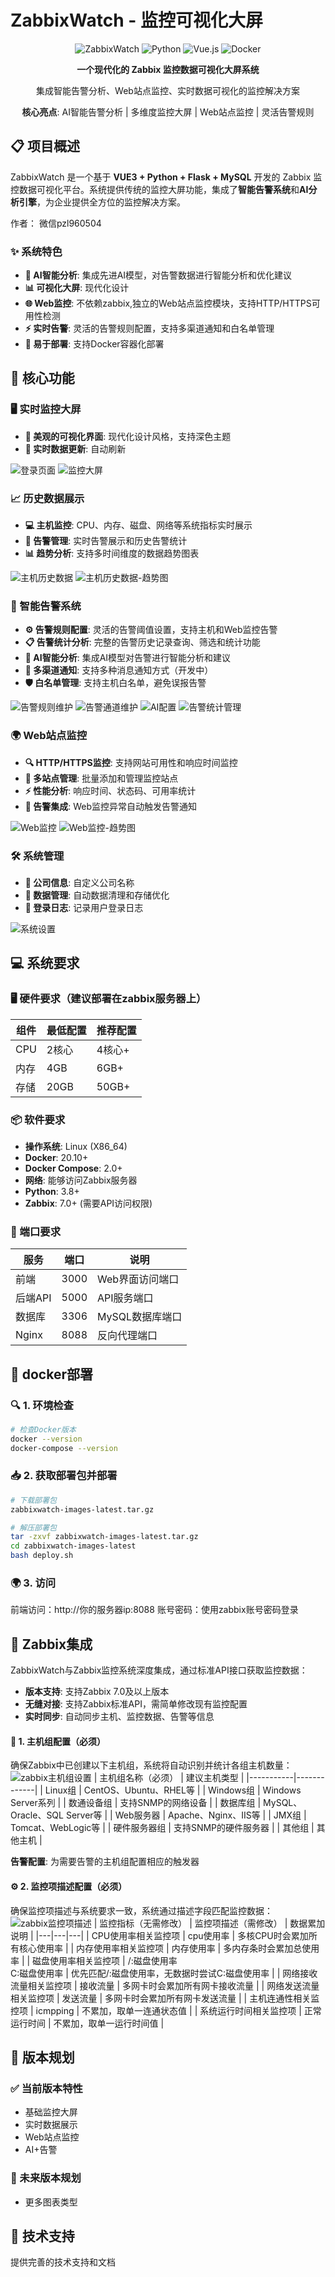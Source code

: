 # ZabbixWatch - 监控可视化大屏

<div align="center">

![ZabbixWatch](https://img.shields.io/badge/Zabbix-Watch-blue.svg) ![Python](https://img.shields.io/badge/Python-3.11-green.svg) ![Vue.js](https://img.shields.io/badge/Vue.js-3.x-brightgreen.svg) ![Docker](https://img.shields.io/badge/Docker-Supported-blue.svg) 

**一个现代化的 Zabbix 监控数据可视化大屏系统**

集成智能告警分析、Web站点监控、实时数据可视化的监控解决方案

**核心亮点**: AI智能告警分析 | 多维度监控大屏 | Web站点监控 | 灵活告警规则

</div>



## 📋 项目概述

ZabbixWatch 是一个基于 **VUE3 + Python + Flask + MySQL** 开发的 Zabbix 监控数据可视化平台。系统提供传统的监控大屏功能，集成了**智能告警系统**和**AI分析引擎**，为企业提供全方位的监控解决方案。

作者： 微信pzl960504

### ✨ 系统特色
- **🤖 AI智能分析**: 集成先进AI模型，对告警数据进行智能分析和优化建议
- **📊 可视化大屏**: 现代化设计
- **🌐 Web监控**: 不依赖zabbix,独立的Web站点监控模块，支持HTTP/HTTPS可用性检测
- **⚡ 实时告警**: 灵活的告警规则配置，支持多渠道通知和白名单管理
- **🐳 易于部署**: 支持Docker容器化部署


## 🚀 核心功能

### 🖥️ 实时监控大屏
- **🎨 美观的可视化界面**: 现代化设计风格，支持深色主题
- **🔄 实时数据更新**: 自动刷新

![登录页面](./项目介绍截图/登录页面.jpg)
![监控大屏](./项目介绍截图/监控大屏.jpg)

### 📈 历史数据展示
- **💻 主机监控**: CPU、内存、磁盘、网络等系统指标实时展示
- **🚨 告警管理**: 实时告警展示和历史告警统计
- **📊 趋势分析**: 支持多时间维度的数据趋势图表

![主机历史数据](./项目介绍截图/主机历史数据.jpg)
![主机历史数据-趋势图](./项目介绍截图/主机历史数据-趋势图.jpg)

### 🔔 智能告警系统
- **⚙️ 告警规则配置**: 灵活的告警阈值设置，支持主机和Web监控告警
- **📋 告警统计分析**: 完整的告警历史记录查询、筛选和统计功能
- **🤖 AI智能分析**: 集成AI模型对告警进行智能分析和建议
- **📢 多渠道通知**: 支持多种消息通知方式（开发中）
- **🛡️ 白名单管理**: 支持主机白名单，避免误报告警

![告警规则维护](./项目介绍截图/告警规则维护.jpg)
![告警通道维护](./项目介绍截图/告警通道维护.jpg)
![AI配置](./项目介绍截图/AI配置.jpg)
![告警统计管理](./项目介绍截图/告警统计管理.jpg)

### 🌍 Web站点监控
- **🔍 HTTP/HTTPS监控**: 支持网站可用性和响应时间监控
- **📝 多站点管理**: 批量添加和管理监控站点
- **⚡ 性能分析**: 响应时间、状态码、可用率统计
- **🔗 告警集成**: Web监控异常自动触发告警通知

![Web监控](./项目介绍截图/web监控.jpg)
![Web监控-趋势图](./项目介绍截图/web监控-趋势图.jpg)

### 🛠️ 系统管理
- **🏢 公司信息**: 自定义公司名称
- **💾 数据管理**: 自动数据清理和存储优化
- **📝 登录日志**: 记录用户登录日志

![系统设置](./项目介绍截图/系统设置.jpg)

## 💻 系统要求

### 🖥️ 硬件要求（建议部署在zabbix服务器上）
| 组件 | 最低配置 | 推荐配置 |
|------|----------|----------|
| CPU | 2核心 | 4核心+ |
| 内存 | 4GB| 6GB+ |
| 存储 | 20GB | 50GB+ |


### 📦 软件要求
- **操作系统**: Linux (X86_64)
- **Docker**: 20.10+ 
- **Docker Compose**: 2.0+
- **网络**: 能够访问Zabbix服务器
- **Python**: 3.8+ 
- **Zabbix**: 7.0+ (需要API访问权限)

### 🔌 端口要求
| 服务 | 端口 | 说明 |
|------|------|------|
| 前端 | 3000 | Web界面访问端口 |
| 后端API | 5000 | API服务端口 |
| 数据库 | 3306 | MySQL数据库端口 |
| Nginx | 8088 | 反向代理端口 |


## 🚀 docker部署
### 🔍 1. 环境检查

```bash
# 检查Docker版本
docker --version
docker-compose --version
```

### 📥 2. 获取部署包并部署

```bash
# 下载部署包
zabbixwatch-images-latest.tar.gz

# 解压部署包
tar -zxvf zabbixwatch-images-latest.tar.gz
cd zabbixwatch-images-latest
bash deploy.sh
```
### 🌍 3. 访问
前端访问：http://你的服务器ip:8088
账号密码：使用zabbix账号密码登录




## 🔗 Zabbix集成

ZabbixWatch与Zabbix监控系统深度集成，通过标准API接口获取监控数据：

- **版本支持**: 支持Zabbix 7.0及以上版本
- **无缝对接**: 支持Zabbix标准API，需简单修改现有监控配置
- **实时同步**: 自动同步主机、监控数据、告警等信息

#### 📂 1. 主机组配置（必须）
确保Zabbix中已创建以下主机组，系统将自动识别并统计各组主机数量：
![zabbix主机组设置](./项目介绍截图/zabbix主机组设置.jpg)
| 主机组名称（必须） | 建议主机类型 |
|-----------|-------------|
| Linux组 | CentOS、Ubuntu、RHEL等 |
| Windows组 | Windows Server系列 |
| 数通设备组 | 支持SNMP的网络设备 |
| 数据库组 | MySQL、Oracle、SQL Server等 |
| Web服务器 | Apache、Nginx、IIS等 |
| JMX组 | Tomcat、WebLogic等 |
| 硬件服务器组 | 支持SNMP的硬件服务器 |
| 其他组 | 其他主机 |

**告警配置**: 为需要告警的主机组配置相应的触发器

#### ⚙️ 2. 监控项描述配置（必须）

确保监控项描述与系统要求一致，系统通过描述字段匹配监控数据：
![zabbix监控项描述](./项目介绍截图/zabbix配置监控项描述.jpg)
| 监控指标（无需修改） | 监控项描述（需修改） | 数据累加说明 |
|---|---|---|
| CPU使用率相关监控项 | cpu使用率 | 多核CPU时会累加所有核心使用率 |
| 内存使用率相关监控项 | 内存使用率 | 多内存条时会累加总使用率 |
| 磁盘使用率相关监控项 | /:磁盘使用率<br>C:磁盘使用率 | 优先匹配/:磁盘使用率，无数据时尝试C:磁盘使用率 |
| 网络接收流量相关监控项 | 接收流量 | 多网卡时会累加所有网卡接收流量 |
| 网络发送流量相关监控项 | 发送流量 | 多网卡时会累加所有网卡发送流量 |
| 主机连通性相关监控项 | icmpping | 不累加，取单一连通状态值 |
| 系统运行时间相关监控项 | 正常运行时间 | 不累加，取单一运行时间值 |


## 📅 版本规划

### ✅ 当前版本特性
- 基础监控大屏
- 实时数据展示
- Web站点监控
- AI+告警

### 🔮 未来版本规划
- 更多图表类型



## 🤝 技术支持

提供完善的技术支持和文档


